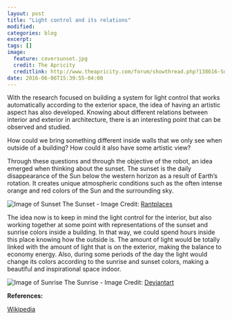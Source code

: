 ```yaml
---
layout: post
title: "Light control and its relations"
modified:
categories: blog
excerpt:
tags: []
image:
  feature: coversunset.jpg
  credit: The Apricity
  creditlink: http://www.theapricity.com/forum/showthread.php?138616-Sunrise-or-sunset
date: 2016-06-06T15:39:55-04:00
---
```


With the research focused on building a system for light control that works automatically according to the exterior space, the idea of having an artistic aspect has also developed. Knowing about different relations between interior and exterior in architecture, there is an interesting point that can be observed and studied.

How could we bring something different inside walls that we only see when outside of a building? How could it also have some artistic view? 

Through these questions and through the objective of the robot, an idea emerged when thinking about the sunset. The sunset is the daily disappearance of the Sun below the western horizon as a result of Earth’s rotation. It creates unique atmospheric conditions such as the often intense orange and red colors of the Sun and the surrounding sky.

![Image of Sunset](https://marinaorru.github.io/images/sunset2.jpg)
The Sunset - Image Credit: [Rantplaces](http://www.rantplaces.com/2014/11/04/10-amazing-sunsets-around-the-world/)

The idea now is to keep in mind the light control for the interior, but also working together at some point with representations of the sunset and sunrise colors inside a building. In that way, we could spend hours inside this place knowing how the outside is. The amount of light would be totally linked with the amount of light that is on the exterior, making the balance to economy energy. Also, during some periods of the day the light would change its colors according to the sunrise and sunset colors, making a beautiful and inspirational space indoor.

![Image of Sunrise](https://marinaorru.github.io/images/sunrise.jpg)
The Sunrise - Image Credit: [Deviantart](http://millymiau.deviantart.com/)

**References:**

[Wikipedia](https://en.wikipedia.org/wiki/Sunset#Colors)


[jekyll-gh]: https://github.com/jekyll/jekyll
[jekyll]:    http://jekyllrb.com
